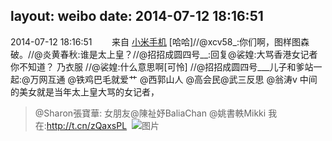layout: weibo
date: 2014-07-12 18:16:51
---
2014-07-12 18:16:51  &nbsp;&nbsp;&nbsp;&nbsp;&nbsp;&nbsp; 来自 <a href="http://app.weibo.com/t/feed/22zMnn" rel="nofollow">小米手机</a>
[哈哈]//@xcv58_:你们啊，图样图森破。//@炎黄春秋:谁是太上皇？//@招招成圆四号__:回复@裟媓:大骂香港女记者你不知道？ 乃衣服 //@裟媓:什么意思啊[可怜] //@招招成圆四号___儿子和爹站一起:@万网互通 @铁鸡巴毛就爱艹 @西郭山人 @高会民@武三反思 @翁涛v 中间的美女就是当年太上皇大骂的女记者，
>  @Sharon張寶華: 女朋友@陳祉妤BaliaChan @姚書軼Mikki 我在:http://t.cn/zQaxsPL ​​​
>  ![图片](https://ww3.sinaimg.cn/large/6e240b98jw1e78e42gnasj20dc0hs75i.jpg)

